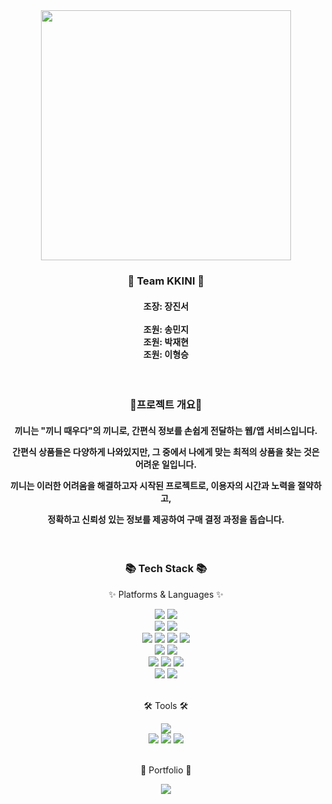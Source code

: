 <div align=center>
   <img width="400" src="https://github.com/ProjectKinni/kkini/issues/1#issue-1895626630" />   
</div>

<h3 align=center>👥 Team KKINI 👥</h3>
<h4 align=center>
조장: 장진서 <br><br>
조원: 송민지 <br>
조원: 박재현 <br>
조원: 이형승 <br>
</h4><br>

<h3 align=center>📒프로젝트 개요📒</h3>
<h4 align=center><p>끼니는 "끼니 때우다"의 끼니로, 간편식 정보를 손쉽게 전달하는 웹/앱 서비스입니다.</p>
                 <p>간편식 상품들은 다양하게 나와있지만, 그 중에서 나에게 맞는 최적의 상품을 찾는 것은 어려운 일입니다.</p>
                 <p>끼니는 이러한 어려움을 해결하고자 시작된 프로젝트로, 이용자의 시간과 노력을 절약하고,</p>
                 <p>정확하고 신뢰성 있는 정보를 제공하여 구매 결정 과정을 돕습니다.</p>
</h4><br>

<div align=center>
   <h3>📚 Tech Stack 📚</h3>
   <p>✨ Platforms & Languages ✨</p>
</div>

<div align="center">
   <img src="https://img.shields.io/badge/Spring Boot-6DB33F?style=flat&logo=Spring Boot&logoColor=white" />
   <img src="https://img.shields.io/badge/Gradle-02303A?style=flat&logo=Gradle&logoColor=white" />
   <br>

   <img src="https://img.shields.io/badge/Java-007396?style=flat&logo=Conda-Forge&logoColor=white" />
   <img src="https://img.shields.io/badge/Python-3776AB?style=flat&logo=Python&logoColor=white" />
   <br>

   <img src="https://img.shields.io/badge/React-61DAFB?style=flat&logo=React&logoColor=white"/>
   <img src="https://img.shields.io/badge/JavaScript-F7DF1E?style=flat&logo=JavaScript&logoColor=white" />
   <img src="https://img.shields.io/badge/CSS3-572B6?style=flat&logo=CSS3&logoColor=white" />
   <img src="https://img.shields.io/badge/HTML5-E34F26?style=flat&logo=HTML5&logoColor=white" />
   <br>

   <img src="https://img.shields.io/badge/MySQL-4479A1?style=flat&logo=MySQL&logoColor=white" />
   <img src="https://img.shields.io/badge/Redis-DC382D?style=flat&logo=Redis&logoColor=white" />
    <br>

   <img src="https://img.shields.io/badge/NCloud-572B6?style=flat&logo=iCloud&logoColor=white" />
   <img src="https://img.shields.io/badge/Spring Security-6DB33F?style=flat&logo=Spring Security&logoColor=white" />
   <img src="https://img.shields.io/badge/JWT-000000?style=flat&logo=JSON Web Tokens&logoColor=white" />
   <br>

   <img src="https://img.shields.io/badge/Docker-2496ED?style=flat&logo=Docker&logoColor=white" />
   <img src="https://img.shields.io/badge/Jenkins-D24939?style=flat&logo=Jenkins&logoColor=white" />

</div>
<br>

<div align=center>
   <p>🛠 Tools 🛠</p>
</div>
<div align=center>

   <img src="https://img.shields.io/badge/IntelliJ IDEA-000000?style=flat&logo=IntelliJ IDEA&logoColor=white" />
   <br>
   <img src="https://img.shields.io/badge/Jira-0052CC?style=flat&logo=Jira&logoColor=white" />

   <img src="https://img.shields.io/badge/Slack-4A154B?style=flat&logo=Slack&logoColor=white" />

   <img src="https://img.shields.io/badge/GitHub-181717?style=flat&logo=GitHub&logoColor=white" />
</div>
<br>

<div align=center>
   <p>🎨 Portfolio 🎨</p>
</div>
<div align=center>
   <a href="https://gentle-snowboard-1c6.notion.site/Yermi-5e8c65dba4df4ab09e83665cf2ee001d">
      <img src="https://img.shields.io/badge/Notion-000000?style=flat&logo=Notion&logoColor=white" />
   </a>
   <br>
</div>
